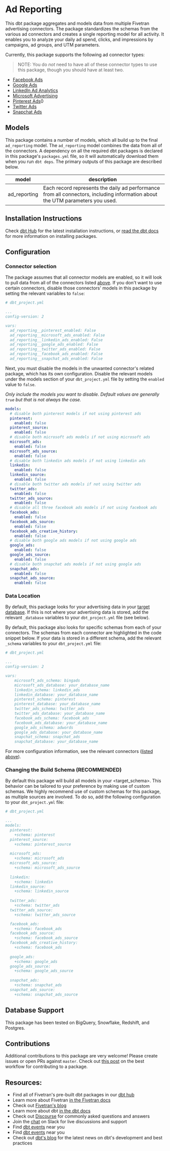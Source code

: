 # Ad Reporting

This dbt package aggregates and models data from multiple Fivetran advertising connectors. The package standardizes the schemas from the various ad connectors and creates a single reporting model for all activity. It enables you to analyze your daily ad spend, clicks, and impressions by campaigns, ad groups, and UTM parameters.

Currently, this package supports the following ad connector types:
> NOTE: You do _not_ need to have all of these connector types to use this package, though you should have at least two.
* [Facebook Ads](https://github.com/fivetran/dbt_facebook_ads)
* [Google Ads](https://github.com/fivetran/dbt_google_ads)
* [LinkedIn Ad Analytics](https://github.com/fivetran/dbt_linkedin)
* [Microsoft Advertising](https://github.com/fivetran/dbt_microsoft_ads)
* [Pinterest Ads](https://github.com/fivetran/dbt_pinterest_ads)0
* [Twitter Ads](https://github.com/fivetran/dbt_twitter)
* [Snapchat Ads](https://github.com/fivetran/dbt_snapchat_ads)

## Models

This package contains a number of models, which all build up to the final `ad_reporting` model. The `ad_reporting` model combines the data from all of the connectors. A dependency on all the required dbt packages is declared in this package's `packages.yml` file, so it will automatically download them when you run `dbt deps`. The primary outputs of this package are described below.

| **model**    | **description**                                                                                                        |
| ------------ | ---------------------------------------------------------------------------------------------------------------------- |
| ad_reporting | Each record represents the daily ad performance from all connectors, including information about the UTM parameters you used. |

## Installation Instructions
Check [dbt Hub](https://hub.getdbt.com/) for the latest installation instructions, or [read the dbt docs](https://docs.getdbt.com/docs/package-management) for more information on installing packages.

## Configuration

### Connector selection

The package assumes that all connector models are enabled, so it will look to pull data from all of the connectors listed [above](https://github.com/fivetran/dbt_ad_reporting/edit/master/README.md#adreporting). If you don't want to use certain connectors, disable those connectors' models in this package by setting the relevant variables to `false`:

```yml
# dbt_project.yml

...
config-version: 2

vars:
  ad_reporting__pinterest_enabled: False
  ad_reporting__microsoft_ads_enabled: False
  ad_reporting__linkedin_ads_enabled: False
  ad_reporting__google_ads_enabled: False
  ad_reporting__twitter_ads_enabled: False
  ad_reporting__facebook_ads_enabled: False
  ad_reporting__snapchat_ads_enabled: False
```

Next, you must disable the models in the unwanted connector's related package, which has its own configuration. Disable the relevant models under the models section of your `dbt_project.yml` file by setting the `enabled` value to `false`. 

*Only include the models you want to disable.  Default values are generally `true` but that is not always the case.*

```yml
models:
  # disable both pinterest models if not using pinterest ads
  pinterest:
    enabled: false
  pinterest_source:
    enabled: false
  # disable both microsoft ads models if not using microsoft ads
  microsoft_ads:
    enabled: false
  microsoft_ads_source:
    enabled: false
  # disable both linkedin ads models if not using linkedin ads
  linkedin:
    enabled: false
  linkedin_source:
    enabled: false
  # disable both twitter ads models if not using twitter ads
  twitter_ads:
    enabled: false
  twitter_ads_source:
    enabled: false
  # disable all three facebook ads models if not using facebook ads
  facebook_ads:
    enabled: false
  facebook_ads_source:
    enabled: false
  facebook_ads_creative_history:
    enabled: false
  # disable both google ads models if not using google ads
  google_ads:
    enabled: false
  google_ads_source:
    enabled: false
  # disable both snapchat ads models if not using google ads
  snapchat_ads:
    enabled: false
  snapchat_ads_source:
    enabled: false
```

### Data Location

By default, this package looks for your advertising data in your [target database](https://docs.getdbt.com/docs/running-a-dbt-project/using-the-command-line-interface/configure-your-profile). If this is not where your advertising data is stored, add the relevant `_database` variables to your `dbt_project.yml` file (see below). 

By default, this package also looks for specific schemas from each of your connectors. The schemas from each connector are highlighted in the code snippet below. If your data is stored in a different schema, add the relevant `_schema` variables to your `dbt_project.yml` file:

```yml
# dbt_project.yml

...
config-version: 2

vars:
    microsoft_ads_schema: bingads
    microsoft_ads_database: your_database_name
    linkedin_schema: linkedin_ads 
    linkedin_database: your_database_name  
    pinterest_schema: pinterest
    pinterest_database: your_database_name 
    twitter_ads_schema: twitter_ads
    twitter_ads_database: your_database_name  
    facebook_ads_schema: facebook_ads
    facebook_ads_database: your_database_name 
    google_ads_schema: adwords
    google_ads_database: your_database_name 
    snapchat_schema: snapchat_ads
    snapchat_database: your_database_name 
```

For more configuration information, see the relevant connectors ([listed above](https://github.com/fivetran/dbt_ad_reporting/edit/master/README.md#adreporting)).

### Changing the Build Schema (RECOMMENDED)
By default this package will build all models in your <target_schema>.  This behavior can be tailored to your preference by making use of custom schemas. We highly recommend use of custom schemas for this package, as multiple sources are involved.  To do so, add the following configuration to your `dbt_project.yml` file: 

```yml
# dbt_project.yml

...
models:  
  pinterest:
    +schema: pinterest
  pinterest_source:
    +schema: pinterest_source
  
  microsoft_ads:
    +schema: microsoft_ads
  microsoft_ads_source:
    +schema: microsoft_ads_source
  
  linkedin:
    +schema: linkedin
  linkedin_source:
    +schema: linkedin_source
  
  twitter_ads:
    +schema: twitter_ads
  twitter_ads_source:
    +schema: twitter_ads_source

  facebook_ads:
    +schema: facebook_ads
  facebook_ads_source:
    +schema: facebook_ads_source
  facebook_ads_creative_history:
    +schema: facebook_ads
  
  google_ads:
    +schema: google_ads
  google_ads_source:
    +schema: google_ads_source
  
  snapchat_ads:
    +schema: snapchat_ads
  snapchat_ads_source:
    +schema: snapchat_ads_source

```

## Database Support

This package has been tested on BigQuery, Snowflake, Redshift, and Postgres.

## Contributions

Additional contributions to this package are very welcome! Please create issues
or open PRs against `master`. Check out 
[this post](https://discourse.getdbt.com/t/contributing-to-a-dbt-package/657) 
on the best workflow for contributing to a package.

## Resources:
- Find all of Fivetran's pre-built dbt packages in our [dbt hub](https://hub.getdbt.com/fivetran/)
- Learn more about Fivetran [in the Fivetran docs](https://fivetran.com/docs)
- Check out [Fivetran's blog](https://fivetran.com/blog)
- Learn more about dbt [in the dbt docs](https://docs.getdbt.com/docs/introduction)
- Check out [Discourse](https://discourse.getdbt.com/) for commonly asked questions and answers
- Join the [chat](http://slack.getdbt.com/) on Slack for live discussions and support
- Find [dbt events](https://events.getdbt.com) near you
- Find [dbt events](https://events.getdbt.com) near you
- Check out [dbt's blog](https://blog.getdbt.com/) for the latest news on dbt's development and best practices
